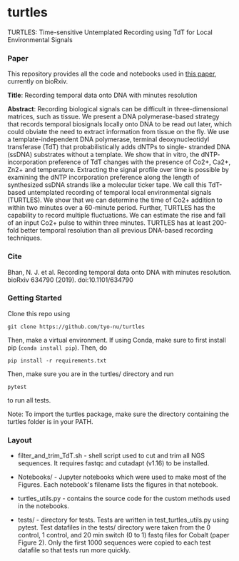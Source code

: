 # turtles
TURTLES: Time-sensitive Untemplated Recording using TdT for Local Environmental Signals

### Paper

This repository provides all the code and notebooks used in [this paper](https://www.biorxiv.org/content/10.1101/634790v3), 
currently on bioRxiv.

**Title**: Recording temporal data onto DNA with minutes resolution

**Abstract**: Recording biological signals can be difficult in three-dimensional matrices, such as
tissue. We present a DNA polymerase-based strategy that records temporal biosignals locally onto DNA to be read out
later, which could obviate the need to extract information from tissue on the fly. We use a template-independent DNA polymerase, 
terminal deoxynucleotidyl transferase (TdT) that probabilistically adds dNTPs to single- stranded DNA (ssDNA) substrates without a 
template. We show that in vitro, the dNTP- incorporation preference of TdT changes with the presence of Co2+, Ca2+, Zn2+ and 
temperature. Extracting the signal profile over time is possible by examining the dNTP incorporation preference along the length of 
synthesized ssDNA strands like a molecular ticker tape. We call this TdT-based untemplated recording of temporal local
environmental signals (TURTLES). We show that we can determine the time of Co2+ addition to within two minutes over a 
60-minute period. Further, TURTLES has the capability to record multiple fluctuations. We can estimate the rise and fall of an 
input Co2+ pulse to within three minutes. TURTLES has at least 200-fold better temporal resolution than all previous DNA-based 
recording techniques.

### Cite
Bhan, N. J. et al. Recording temporal data onto DNA with minutes resolution. bioRxiv 634790 (2019). doi:10.1101/634790

### Getting Started

Clone this repo using

`git clone https://github.com/tyo-nu/turtles`

Then, make a virtual environment. If using Conda, make sure to first install pip (`conda install pip`). Then, do

`pip install -r requirements.txt`

Then, make sure you are in the turtles/ directory and run

`pytest`

to run all tests.

Note: To import the turtles package, make sure the directory containing the turtles folder is in your PATH.

### Layout

* filter_and_trim_TdT.sh - shell script used to cut and trim all NGS sequences. It requires fastqc and cutadapt (v1.16) to be installed.

* Notebooks/ - Jupyter notebooks which were used to make most of the Figures. Each notebook's filename lists the 
figures in that notebook.

* turtles_utils.py - contains the source code for the custom methods used in the notebooks.

* tests/ - directory for tests. Tests are written in test_turtles_utils.py using pytest. Test datafiles in the tests/ directory were taken from the 0 control, 1 control, and 20 min switch (0 to 1) fastq files for Cobalt (paper Figure 2). Only the first 1000 sequences were copied to each test datafile so that tests run more quickly.
